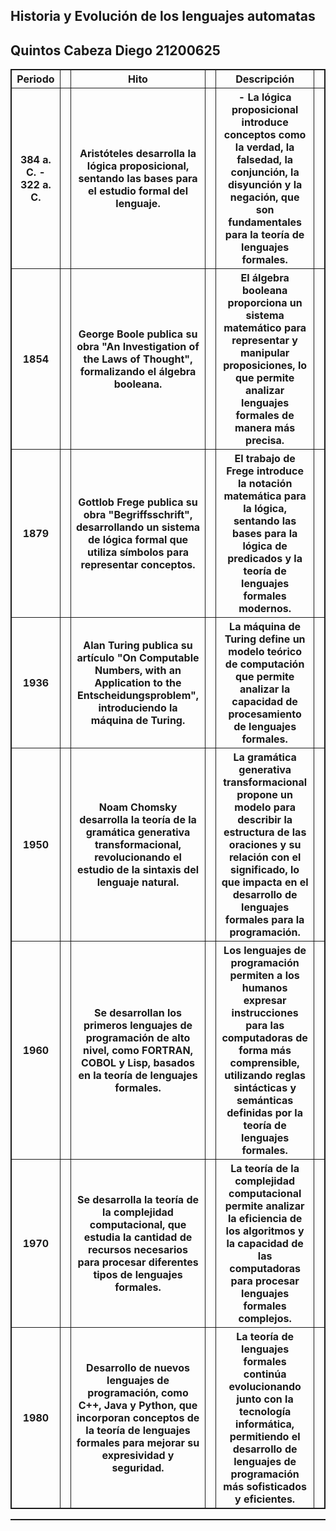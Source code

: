 ## Historia y Evolución de los lenguajes automatas
## Quintos Cabeza Diego 21200625
<table style="width: 100%;">
    <tr>
            <th> Periodo <th>
            <th> Hito <th>
            <th> Descripción <th>
    <tr>
    <tr>
            <th> 384 a. C. - 322 a. C.<th>
            <th> Aristóteles desarrolla la lógica proposicional, sentando las bases para el estudio formal del lenguaje. <th>
            <th> - La lógica proposicional introduce conceptos como la verdad, la falsedad, la conjunción, la disyunción y la negación, que son fundamentales para la teoría de lenguajes formales. <th>
    <tr>
    <tr>
        <th> 1854<th>
        <th> George Boole publica su obra "An Investigation of the Laws of Thought", formalizando el álgebra booleana. <th>
        <th> El álgebra booleana proporciona un sistema matemático para representar y manipular proposiciones, lo que permite analizar lenguajes formales de manera más precisa.<th>
    <tr>
    <tr>
        <th> 1879<th>
        <th>Gottlob Frege publica su obra "Begriffsschrift", desarrollando un sistema de lógica formal que utiliza símbolos para representar conceptos.<th>
        <th>  El trabajo de Frege introduce la notación matemática para la lógica, sentando las bases para la lógica de predicados y la teoría de lenguajes formales modernos.<th>
    <tr>
    <tr>
        <th> 1936<th>
        <th>Alan Turing publica su artículo "On Computable Numbers, with an Application to the Entscheidungsproblem", introduciendo la máquina de Turing.<th>
        <th> La máquina de Turing define un modelo teórico de computación que permite analizar la capacidad de procesamiento de lenguajes formales.<th>
    <tr>
    <tr>
        <th> 1950 <th>
        <th>Noam Chomsky desarrolla la teoría de la gramática generativa transformacional, revolucionando el estudio de la sintaxis del lenguaje natural. <th>
        <th> La gramática generativa transformacional propone un modelo para describir la estructura de las oraciones y su relación con el significado, lo que impacta en el desarrollo de lenguajes formales para la programación.<th>
    <tr>
    <tr>
        <th> 1960 <th>
        <th>Se desarrollan los primeros lenguajes de programación de alto nivel, como FORTRAN, COBOL y Lisp, basados en la teoría de lenguajes formales.<th>
        <th> Los lenguajes de programación permiten a los humanos expresar instrucciones para las computadoras de forma más comprensible, utilizando reglas sintácticas y semánticas definidas por la teoría de lenguajes formales.<th>
    <tr>
    <tr>
        <th> 1970 <th>
        <th>Se desarrolla la teoría de la complejidad computacional, que estudia la cantidad de recursos necesarios para procesar diferentes tipos de lenguajes formales.<th>
        <th>La teoría de la complejidad computacional permite analizar la eficiencia de los algoritmos y la capacidad de las computadoras para procesar lenguajes formales complejos.<th>
    <tr>
    <tr>
        <th> 1980 <th>
        <th>Desarrollo de nuevos lenguajes de programación, como C++, Java y Python, que incorporan conceptos de la teoría de lenguajes formales para mejorar su expresividad y seguridad.<th>
        <th>La teoría de lenguajes formales continúa evolucionando junto con la tecnología informática, permitiendo el desarrollo de lenguajes de programación más sofisticados y eficientes.<th>
    <tr>
      
<table>

<style>
    table,th,tr{
        border: 1px solid;
        border-collapse: collapse;
    }
    </style>
